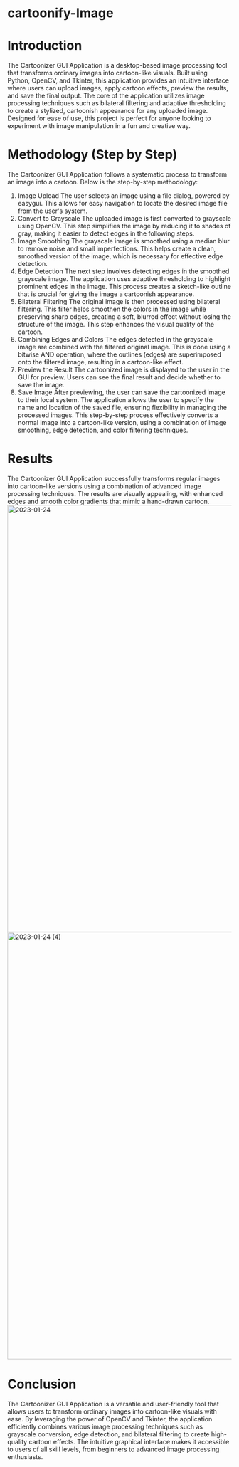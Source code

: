 # cartoonify-Image
# Introduction
The Cartoonizer GUI Application is a desktop-based image processing tool that transforms ordinary images into cartoon-like visuals. Built using Python, OpenCV, and Tkinter, this application provides an intuitive interface where users can upload images, apply cartoon effects, preview the results, and save the final output. The core of the application utilizes image processing techniques such as bilateral filtering and adaptive thresholding to create a stylized, cartoonish appearance for any uploaded image. Designed for ease of use, this project is perfect for anyone looking to experiment with image manipulation in a fun and creative way.

# Methodology (Step by Step)
The Cartoonizer GUI Application follows a systematic process to transform an image into a cartoon. Below is the step-by-step methodology:

1. Image Upload
The user selects an image using a file dialog, powered by easygui. This allows for easy navigation to locate the desired image file from the user's system.
2. Convert to Grayscale
The uploaded image is first converted to grayscale using OpenCV. This step simplifies the image by reducing it to shades of gray, making it easier to detect edges in the following steps.
3. Image Smoothing
The grayscale image is smoothed using a median blur to remove noise and small imperfections. This helps create a clean, smoothed version of the image, which is necessary for effective edge detection.
4. Edge Detection
The next step involves detecting edges in the smoothed grayscale image. The application uses adaptive thresholding to highlight prominent edges in the image. This process creates a sketch-like outline that is crucial for giving the image a cartoonish appearance.
5. Bilateral Filtering
The original image is then processed using bilateral filtering. This filter helps smoothen the colors in the image while preserving sharp edges, creating a soft, blurred effect without losing the structure of the image. This step enhances the visual quality of the cartoon.
6. Combining Edges and Colors
The edges detected in the grayscale image are combined with the filtered original image. This is done using a bitwise AND operation, where the outlines (edges) are superimposed onto the filtered image, resulting in a cartoon-like effect.
7. Preview the Result
The cartoonized image is displayed to the user in the GUI for preview. Users can see the final result and decide whether to save the image.
8. Save Image
After previewing, the user can save the cartoonized image to their local system. The application allows the user to specify the name and location of the saved file, ensuring flexibility in managing the processed images.
This step-by-step process effectively converts a normal image into a cartoon-like version, using a combination of image smoothing, edge detection, and color filtering techniques.

# Results
The Cartoonizer GUI Application successfully transforms regular images into cartoon-like versions using a combination of advanced image processing techniques. The results are visually appealing, with enhanced edges and smooth color gradients that mimic a hand-drawn cartoon.
<img width="960" alt="2023-01-24" src="https://github.com/user-attachments/assets/1b7602a6-30c1-471a-b27e-50779cc781d7">
<img width="960" alt="2023-01-24 (4)" src="https://github.com/user-attachments/assets/8d02ce9d-0ab4-4596-bd98-f47c8699f7e9">

# Conclusion
The Cartoonizer GUI Application is a versatile and user-friendly tool that allows users to transform ordinary images into cartoon-like visuals with ease. By leveraging the power of OpenCV and Tkinter, the application efficiently combines various image processing techniques such as grayscale conversion, edge detection, and bilateral filtering to create high-quality cartoon effects. The intuitive graphical interface makes it accessible to users of all skill levels, from beginners to advanced image processing enthusiasts.



